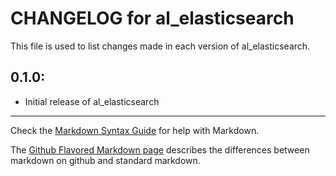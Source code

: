 # CHANGELOG for al_elasticsearch

This file is used to list changes made in each version of al_elasticsearch.

## 0.1.0:

* Initial release of al_elasticsearch

- - -
Check the [Markdown Syntax Guide](http://daringfireball.net/projects/markdown/syntax) for help with Markdown.

The [Github Flavored Markdown page](http://github.github.com/github-flavored-markdown/) describes the differences between markdown on github and standard markdown.
